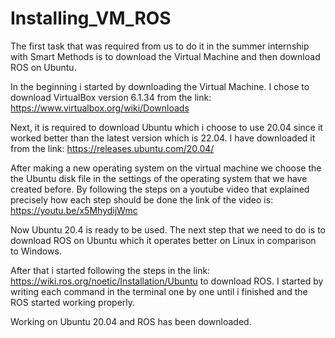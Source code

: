 # Installing_VM_ROS

The first task that was required from us to do it in the summer internship with Smart Methods is to download the Virtual Machine and then download ROS on Ubuntu.

In the beginning i started by downloading the Virtual Machine. I chose to download VirtualBox version 6.1.34 from the link:
https://www.virtualbox.org/wiki/Downloads

Next, it is required to download Ubuntu which i choose to use 20.04 since it worked better than the latest version which is 22.04. I have downloaded it from the link: https://releases.ubuntu.com/20.04/

After making a new operating system on the virtual machine we choose the the Ubuntu disk file in the settings of the operating system that we have created before.
By following the steps on a youtube video that explained precisely how each step should be done the link of the video is: https://youtu.be/x5MhydijWmc

Now Ubuntu 20.4 is ready to be used. The next step that we need to do is to download ROS on Ubuntu which it operates better on Linux in comparison to Windows.

After that i started following the steps in the link: https://wiki.ros.org/noetic/Installation/Ubuntu to download ROS. I started by writing each command in the terminal one by one until i finished and the ROS started working properly.

Working on Ubuntu 20.04 and ROS has been downloaded.
